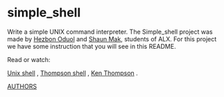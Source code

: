 # simple_shell
Write a simple UNIX command interpreter.
The Simple_shell project was made by [Hezbon Oduol](https://github.com/Hezbon12) and [Shaun Mak](https://github.com/Pybaker), students of ALX. For this project we have some instruction that you will see in this README.

Read or watch: 

[Unix shell](https://en.wikipedia.org/wiki/Unix_shell)  ,
[Thompson shell](https://en.wikipedia.org/wiki/Thompson_shell)   ,
[Ken Thompson](https://en.wikipedia.org/wiki/Ken_Thompson)   .

[AUTHORS](https://github.com/Hezbon12/simple_shell/blob/main/AUTHORS)
